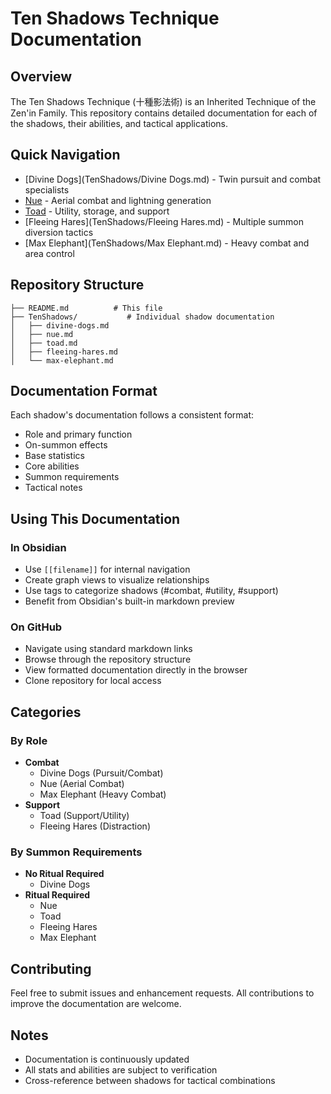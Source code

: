 # Ten Shadows Technique Documentation

## Overview
The Ten Shadows Technique (十種影法術) is an Inherited Technique of the Zen'in Family. This repository contains detailed documentation for each of the shadows, their abilities, and tactical applications.

## Quick Navigation
- [Divine Dogs](TenShadows/Divine Dogs.md) - Twin pursuit and combat specialists
- [Nue](TenShadows/Nue.md) - Aerial combat and lightning generation
- [Toad](TenShadows/Gama.md) - Utility, storage, and support
- [Fleeing Hares](TenShadows/Fleeing Hares.md) - Multiple summon diversion tactics
- [Max Elephant](TenShadows/Max Elephant.md) - Heavy combat and area control

## Repository Structure
```
├── README.md          # This file
├── TenShadows/           # Individual shadow documentation
│   ├── divine-dogs.md
│   ├── nue.md
│   ├── toad.md
│   ├── fleeing-hares.md
│   └── max-elephant.md
```

## Documentation Format
Each shadow's documentation follows a consistent format:
- Role and primary function
- On-summon effects
- Base statistics
- Core abilities
- Summon requirements
- Tactical notes

## Using This Documentation
### In Obsidian
- Use `[[filename]]` for internal navigation
- Create graph views to visualize relationships
- Use tags to categorize shadows (#combat, #utility, #support)
- Benefit from Obsidian's built-in markdown preview

### On GitHub
- Navigate using standard markdown links
- Browse through the repository structure
- View formatted documentation directly in the browser
- Clone repository for local access

## Categories
### By Role
- **Combat**
  - Divine Dogs (Pursuit/Combat)
  - Nue (Aerial Combat)
  - Max Elephant (Heavy Combat)
- **Support**
  - Toad (Support/Utility)
  - Fleeing Hares (Distraction)

### By Summon Requirements
- **No Ritual Required**
  - Divine Dogs
- **Ritual Required**
  - Nue
  - Toad
  - Fleeing Hares
  - Max Elephant

## Contributing
Feel free to submit issues and enhancement requests. All contributions to improve the documentation are welcome.

## Notes
- Documentation is continuously updated
- All stats and abilities are subject to verification
- Cross-reference between shadows for tactical combinations